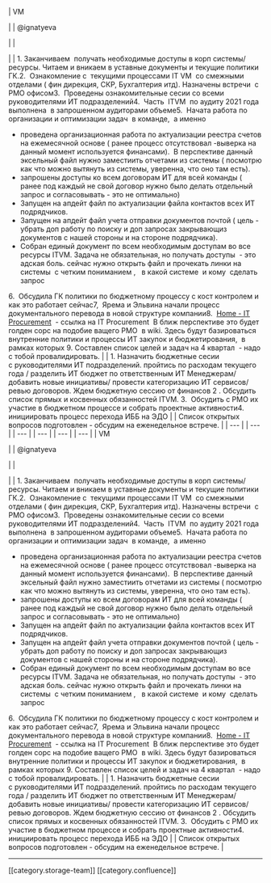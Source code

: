 





| VM

 | 
| @ignatyeva





 | 
|  

 | 
| 1. Заканчиваем  получать необходимые доступы в корп системы/ ресурсы. Читаем и вникаем в уставные документы и текущие политики ГК.2.  Ознакомление с  текущими процессами IT VM  со смежными отделами ( фин дирекция, СКР, Бухгалтерия итд). Назначены встречи  с PMO офисом3.  Проведены ознакомительные сесии со всеми руководителями ИТ подразделений4.  Часть  ITVM  по аудиту 2021 года выполнена  в запрошенном аудиторами объеме5.  Начата работа по организации и оптимизации задач  в команде,  а именно<ul><li>проведена организационная работа по актуализации реестра счетов на ежемесячной основе ( ранее процесс отсутствовал -выверка на данный момент используется финансами).  В перспективе данный эксельный файл нужно заместиить отчетами из системы ( посмотрю как что можно вытянуть из системы, уверенна, что оно там есть).</li><li>запрошены доступы ко всем договорам ИТ для всей команды ( ранее под каждый не свой договор нужно было делать отдельный запрос и согласовывать - это не оптимально)</li><li>Запущен на апдейт файл по актуализации файла контактов всех ИТ подрядчиков. </li><li>Запущен на апдейт файл учета отправки документов почтой ( цель - убрать доп работу по поиску и доп запросах закрывающиз документов с нашей стороны и на стороне подрядчика).</li><li>Собран единый документ по всем необходимым доступам во все ресурсы ITVM. Задача не обязательная, но получать доступы  - это адская боль. сейчас нужно открыть файл и прочекать линки на системы  с четким пониманием ,   в какой системе  и кому  сделать запрос</li></ul>6.  Обсудила ГК политики по бюджетному процессу с кост контролем и как это работает сейчас7,  Ярема и Эльвина начали процесс документального перевода в новой структуре компании8.  [Home - IT Procurement](http://click/it/Procurement/default.aspx)  - cсылка на IT Procurement  В ближ перспективе это будет голден сорс на подобие ващего PMO  в wiki. Здесь будут базироваться внутренние политики и процессы ИТ закупок и бюджетирования,  в рамках которых 9. Составлен список целей и задач на 4 квартал  - надо с тобой провалидировать. | 
| 1. Назначить бюджетные сесии с руководителями ИТ подразделений. пройтись по расходам текущего года / разделить ИТ бюджет по ответственным ИТ Менеджерам/ добавить новые инициативы/ провести категоризацию ИТ сервисов/ ревью договоров. Ждем бюджетную сессию от финансов 2 . Обсудить список прямых и косвенных обязанностей ITVM. 3.  Обсудить с PMO их участие в бюджетном процессе и собрать проектные активности4. инициировать процесс перехода ИББ на ЭДО | 
| Список открытых вопросов подготовлен - обсудим на еженедельное встрече. | 
|  --- | 
|  --- | 
|  --- | 
|  --- | 
|  --- | 
|  --- | 
| VM

 | 
| @ignatyeva





 | 
|  

 | 
| 1. Заканчиваем  получать необходимые доступы в корп системы/ ресурсы. Читаем и вникаем в уставные документы и текущие политики ГК.2.  Ознакомление с  текущими процессами IT VM  со смежными отделами ( фин дирекция, СКР, Бухгалтерия итд). Назначены встречи  с PMO офисом3.  Проведены ознакомительные сесии со всеми руководителями ИТ подразделений4.  Часть  ITVM  по аудиту 2021 года выполнена  в запрошенном аудиторами объеме5.  Начата работа по организации и оптимизации задач  в команде,  а именно<ul><li>проведена организационная работа по актуализации реестра счетов на ежемесячной основе ( ранее процесс отсутствовал -выверка на данный момент используется финансами).  В перспективе данный эксельный файл нужно заместиить отчетами из системы ( посмотрю как что можно вытянуть из системы, уверенна, что оно там есть).</li><li>запрошены доступы ко всем договорам ИТ для всей команды ( ранее под каждый не свой договор нужно было делать отдельный запрос и согласовывать - это не оптимально)</li><li>Запущен на апдейт файл по актуализации файла контактов всех ИТ подрядчиков. </li><li>Запущен на апдейт файл учета отправки документов почтой ( цель - убрать доп работу по поиску и доп запросах закрывающиз документов с нашей стороны и на стороне подрядчика).</li><li>Собран единый документ по всем необходимым доступам во все ресурсы ITVM. Задача не обязательная, но получать доступы  - это адская боль. сейчас нужно открыть файл и прочекать линки на системы  с четким пониманием ,   в какой системе  и кому  сделать запрос</li></ul>6.  Обсудила ГК политики по бюджетному процессу с кост контролем и как это работает сейчас7,  Ярема и Эльвина начали процесс документального перевода в новой структуре компании8.  [Home - IT Procurement](http://click/it/Procurement/default.aspx)  - cсылка на IT Procurement  В ближ перспективе это будет голден сорс на подобие ващего PMO  в wiki. Здесь будут базироваться внутренние политики и процессы ИТ закупок и бюджетирования,  в рамках которых 9. Составлен список целей и задач на 4 квартал  - надо с тобой провалидировать. | 
| 1. Назначить бюджетные сесии с руководителями ИТ подразделений. пройтись по расходам текущего года / разделить ИТ бюджет по ответственным ИТ Менеджерам/ добавить новые инициативы/ провести категоризацию ИТ сервисов/ ревью договоров. Ждем бюджетную сессию от финансов 2 . Обсудить список прямых и косвенных обязанностей ITVM. 3.  Обсудить с PMO их участие в бюджетном процессе и собрать проектные активности4. инициировать процесс перехода ИББ на ЭДО | 
| Список открытых вопросов подготовлен - обсудим на еженедельное встрече. | 







*****

[[category.storage-team]] 
[[category.confluence]] 
